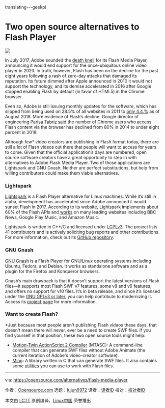 translating---geekpi

Two open source alternatives to Flash Player
======

![](https://opensource.com/sites/default/files/styles/image-full-size/public/lead-images/bulb-light-energy-power-idea.png?itok=zTEEmTZB)

In July 2017, Adobe sounded the [death knell][1] for its Flash Media Player, announcing it would end support for the once-ubiquitous online video player in 2020. In truth, however, Flash has been on the decline for the past eight years following a rash of zero-day attacks that damaged its reputation. Its future dimmed after Apple announced in 2010 it would not support the technology, and its demise accelerated in 2016 after Google stopped enabling Flash by default (in favor of HTML5) in the Chrome browser.

Even so, Adobe is still issuing monthly updates for the software, which has slipped from being used on 28.5% of all websites in 2011 to [only 4.4.%][2] as of August 2018. More evidence of Flash’s decline: Google director of engineering [Parisa Tabriz said][3] the number of Chrome users who access Flash content via the browser has declined from 80% in 2014 to under eight percent in 2018.

Although few* video creators are publishing in Flash format today, there are still a lot of Flash videos out there that people will want to access for years to come. Given that the official application’s days are numbered, open source software creators have a great opportunity to step in with alternatives to Adobe Flash Media Player. Two of those applications are Lightspark and GNU Gnash. Neither are perfect substitutions, but help from willing contributors could make them viable alternatives.

### Lightspark

[Lightspark][4] is a Flash Player alternative for Linux machines. While it’s still in alpha, development has accelerated since Adobe announced it would sunset Flash in 2017. According to its website, Lightspark implements about 60% of the Flash APIs and [works][5] on many leading websites including BBC News, Google Play Music, and Amazon Music.

Lightspark is written in C++/C and licensed under [LGPLv3][6]. The project lists 41 contributors and is actively soliciting bug reports and other contributions. For more information, check out its [GitHub repository][5].

### GNU Gnash

[GNU Gnash][7] is a Flash Player for GNU/Linux operating systems including Ubuntu, Fedora, and Debian. It works as standalone software and as a plugin for the Firefox and Konqueror browsers.

Gnash’s main drawback is that it doesn’t support the latest versions of Flash files—it supports most Flash SWF v7 features, some v8 and v9 features, and offers no support for v10 files. It’s in beta release, and since it’s licensed under the [GNU GPLv3 or later][8], you can help contribute to modernizing it. Access its [project page][9] for more information.

### Want to create Flash?

*Just because most people aren't publishing Flash videos these days, that doesn't mean there will never, ever be a need to create SWF files. If you find yourself in that position, these two open source tools might help:

  * [Motion-Twin ActionScript 2 Compiler][10] (MTASC): A command-line compiler that can generate SWF files without Adobe Animate (the current iteration of Adobe's video-creator software).
  * [Ming][11]: A library written in C that can generate SWF files. It also contains some [utilities][12] you can use to work with Flash files.



--------------------------------------------------------------------------------

via: https://opensource.com/alternatives/flash-media-player

作者：[Opensource.com][a]
选题：[lujun9972](https://github.com/lujun9972)
译者：[译者ID](https://github.com/译者ID)
校对：[校对者ID](https://github.com/校对者ID)

本文由 [LCTT](https://github.com/LCTT/TranslateProject) 原创编译，[Linux中国](https://linux.cn/) 荣誉推出

[a]: https://opensource.com
[1]: https://theblog.adobe.com/adobe-flash-update/
[2]: https://w3techs.com/technologies/details/cp-flash/all/all
[3]: https://www.bleepingcomputer.com/news/security/google-chrome-flash-usage-declines-from-80-percent-in-2014-to-under-8-percent-today/
[4]: http://lightspark.github.io/
[5]: https://github.com/lightspark/lightspark/wiki/Site-Support
[6]: https://github.com/lightspark/lightspark/blob/master/COPYING
[7]: https://www.gnu.org/software/gnash/
[8]: http://www.gnu.org/licenses/gpl-3.0.html
[9]: http://savannah.gnu.org/projects/gnash/
[10]: http://tech.motion-twin.com/mtasc.html
[11]: http://www.libming.org/
[12]: http://www.libming.org/WhatsIncluded
